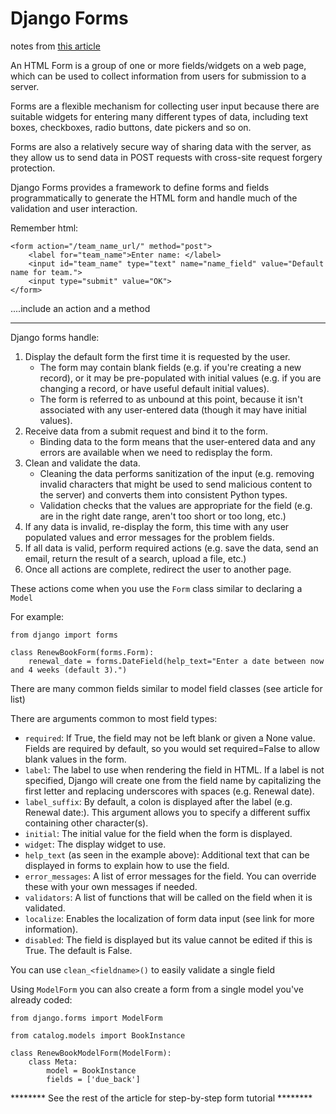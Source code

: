 #  Django Forms

notes from [this article](https://developer.mozilla.org/en-US/docs/Learn/Server-side/Django/Forms)

An HTML Form is a group of one or more fields/widgets on a web page, which can be used to collect information from users for submission to a server. 

Forms are a flexible mechanism for collecting user input because there are suitable widgets for entering many different types of data, including text boxes, checkboxes, radio buttons, date pickers and so on.

Forms are also a relatively secure way of sharing data with the server, as they allow us to send data in POST requests with cross-site request forgery protection.

Django Forms provides a framework to define forms and fields programmatically to generate the HTML form and handle much of the validation and user interaction.

Remember html:

```
<form action="/team_name_url/" method="post">
    <label for="team_name">Enter name: </label>
    <input id="team_name" type="text" name="name_field" value="Default name for team.">
    <input type="submit" value="OK">
</form>
```
....include an action and a method 

-------------------

Django forms handle:

1. Display the default form the first time it is requested by the user.
    - The form may contain blank fields (e.g. if you're creating a new record), or it may be pre-populated with initial values (e.g. if you are changing a record, or have useful default initial values).
    - The form is referred to as unbound at this point, because it isn't associated with any user-entered data (though it may have initial values).
2. Receive data from a submit request and bind it to the form.
    - Binding data to the form means that the user-entered data and any errors are available when we need to redisplay the form.
3. Clean and validate the data.
    - Cleaning the data performs sanitization of the input (e.g. removing invalid characters that might be used to send malicious content to the server) and converts them into consistent Python types.
    - Validation checks that the values are appropriate for the field (e.g. are in the right date range, aren't too short or too long, etc.)
4. If any data is invalid, re-display the form, this time with any user populated values and error messages for the problem fields.
5. If all data is valid, perform required actions (e.g. save the data, send an email, return the result of a search, upload a file, etc.)
6. Once all actions are complete, redirect the user to another page.

These actions come when you use the `Form` class similar to declaring a `Model`

For example:
```
from django import forms

class RenewBookForm(forms.Form):
    renewal_date = forms.DateField(help_text="Enter a date between now and 4 weeks (default 3).")
```

There are many common fields similar to model field classes (see article for list)

There are arguments common to most field types:

- `required`: If True, the field may not be left blank or given a None value. Fields are required by default, so you would set required=False to allow blank values in the form.
- `label`: The label to use when rendering the field in HTML. If a label is not specified, Django will create one from the field name by capitalizing the first letter and replacing underscores with spaces (e.g. Renewal date).
- `label_suffix`: By default, a colon is displayed after the label (e.g. Renewal date:). This argument allows you to specify a different suffix containing other character(s).
- `initial`: The initial value for the field when the form is displayed.
- `widget`: The display widget to use.
- `help_text` (as seen in the example above): Additional text that can be displayed in forms to explain how to use the field.
- `error_messages`: A list of error messages for the field. You can override these with your own messages if needed.
- `validators`: A list of functions that will be called on the field when it is validated.
- `localize`: Enables the localization of form data input (see link for more information).
- `disabled`: The field is displayed but its value cannot be edited if this is True. The default is False.

You can use `clean_<fieldname>()` to easily validate a single field

Using `ModelForm` you can also create a form from a single model you've already coded:
```
from django.forms import ModelForm

from catalog.models import BookInstance

class RenewBookModelForm(ModelForm):
    class Meta:
        model = BookInstance
        fields = ['due_back']
```

******** See the rest of the article for step-by-step form tutorial ********
